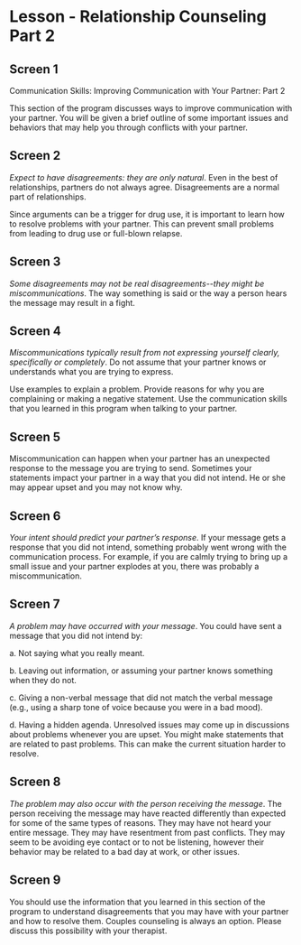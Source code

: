 # Lesson - Relationship Counseling Part 2

## Screen 1
Communication Skills: Improving Communication with Your Partner: Part 2

This section of the program discusses ways to improve communication with your partner. You will be given a brief outline of some important issues and behaviors that may help you through conflicts with your partner.

## Screen 2
*Expect to have disagreements: they are only natural*. Even in the best of relationships, partners do not always agree. Disagreements are a normal part of relationships.

Since arguments can be a trigger for drug use, it is important to learn how to resolve problems with your partner. This can prevent small problems from leading to drug use or full-blown relapse.

## Screen 3
*Some disagreements may not be real disagreements--they might be miscommunications*. The way something is said or the way a person hears the message may result in a fight.

## Screen 4
*Miscommunications typically result from not expressing yourself clearly, specifically or completely*. Do not assume that your partner knows or understands what you are trying to express.

Use examples to explain a problem. Provide reasons for why you are complaining or making a negative statement. Use the communication skills that you learned in this program when talking to your partner.

## Screen 5
Miscommunication can happen when your partner has an unexpected response to the message you are trying to send. Sometimes your statements impact your partner in a way that you did not intend. He or she may appear upset and you may not know why.

## Screen 6
*Your intent should predict your partner’s response*. If your message gets a response that you did not intend, something probably went wrong with the communication process. For example, if you are calmly trying to bring up a small issue and your partner explodes at you, there was probably a miscommunication.

## Screen 7
*A problem may have occurred with your message*. You could have sent a message that you did not intend by:

a. Not saying what you really meant.

b. Leaving out information, or assuming your partner knows something when they do not.

c. Giving a non-verbal message that did not match the verbal message (e.g., using a sharp tone of voice because you were in a bad mood).

d. Having a hidden agenda. Unresolved issues may come up in discussions about problems whenever you are upset. You might make statements that are related to past problems. This can make the current situation harder to resolve.

## Screen 8
*The problem may also occur with the person receiving the message*. The person receiving the message may have reacted differently than expected for some of the same types of reasons. They may have not heard your entire message. They may have resentment from past conflicts. They may seem to be avoiding eye contact or to not be listening, however their behavior may be related to a bad day at work, or other issues.

## Screen 9
You should use the information that you learned in this section of the program to understand disagreements that you may have with your partner and how to resolve them. Couples counseling is always an option. Please discuss this possibility with your therapist.

